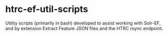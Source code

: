 # htrc-ef-util-scripts
Utility scripts (primarily in bash) developed to assist working with Solr-EF, and by extension Extract Feature JSON files and the HTRC rsync endpoint.
